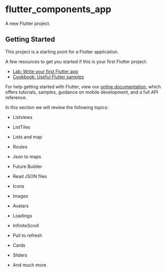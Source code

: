 # flutter_components_app

A new Flutter project.

## Getting Started

This project is a starting point for a Flutter application.

A few resources to get you started if this is your first Flutter project:

- [Lab: Write your first Flutter app](https://flutter.dev/docs/get-started/codelab)
- [Cookbook: Useful Flutter samples](https://flutter.dev/docs/cookbook)

For help getting started with Flutter, view our
[online documentation](https://flutter.dev/docs), which offers tutorials,
samples, guidance on mobile development, and a full API reference.

In this section we will review the following topics:

- Listviews

- ListTiles

- Lists and map

- Routes

- Json to maps

- Future Builder

- Read JSON files

- Icons

- Images

- Avatars

- Loadings

- InfiniteScroll

- Pull to refresh

- Cards

- Sliders

- And much more
